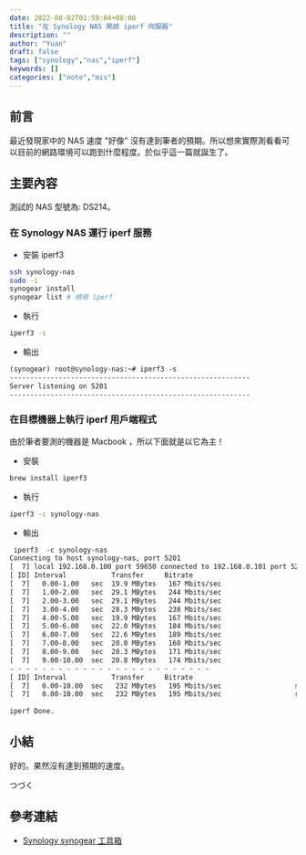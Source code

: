 ```yaml
---
date: 2022-08-02T01:59:04+08:00
title: "在 Synology NAS 開啟 iperf 伺服器"
description: ""
author: "Yuan"
draft: false
tags: ["synology","nas","iperf"]
keywords: []
categories: ["note","mis"]
---
```


## 前言

最近發現家中的 NAS 速度 "好像" 沒有達到筆者的預期。所以想來實際測看看可以目前的網路環境可以跑到什麼程度。於似乎這一篇就誕生了。
<!--more-->

## 主要內容

測試的 NAS 型號為: DS214。

### 在 Synology NAS 運行 iperf 服務

- 安裝 iperf3

```bash
ssh synology-nas
sudo -i
synogear install
synogear list # 檢視 iperf
```
- 執行

```bash
iperf3 -s
```
- 輸出

```txt
(synogear) root@synology-nas:~# iperf3 -s
-----------------------------------------------------------
Server listening on 5201
-----------------------------------------------------------
```

### 在目標機器上執行 iperf 用戶端程式

由於筆者要測的機器是 Macbook ，所以下面就是以它為主！

- 安裝

```bash
brew install iperf3
```

- 執行

```bash
iperf3 -c synology-nas
```

- 輸出
	
```txt
 iperf3  -c synology-nas                                                    1 ↵
Connecting to host synology-nas, port 5201
[  7] local 192.168.0.100 port 59650 connected to 192.168.0.101 port 5201
[ ID] Interval           Transfer     Bitrate
[  7]   0.00-1.00   sec  19.9 MBytes   167 Mbits/sec
[  7]   1.00-2.00   sec  29.1 MBytes   244 Mbits/sec
[  7]   2.00-3.00   sec  29.1 MBytes   244 Mbits/sec
[  7]   3.00-4.00   sec  28.3 MBytes   238 Mbits/sec
[  7]   4.00-5.00   sec  19.9 MBytes   167 Mbits/sec
[  7]   5.00-6.00   sec  22.0 MBytes   184 Mbits/sec
[  7]   6.00-7.00   sec  22.6 MBytes   189 Mbits/sec
[  7]   7.00-8.00   sec  20.0 MBytes   168 Mbits/sec
[  7]   8.00-9.00   sec  20.3 MBytes   171 Mbits/sec
[  7]   9.00-10.00  sec  20.8 MBytes   174 Mbits/sec
- - - - - - - - - - - - - - - - - - - - - - - - -
[ ID] Interval           Transfer     Bitrate
[  7]   0.00-10.00  sec   232 MBytes   195 Mbits/sec                  sender
[  7]   0.00-10.00  sec   232 MBytes   195 Mbits/sec                  receiver
	
iperf Done.
```
	
## 小結

好的。果然沒有達到預期的速度。

つづく

## 參考連結

- [Synology synogear 工具箱][1]


[1]:https://www.mobile01.com/topicdetail.php?f=494&t=5951357
